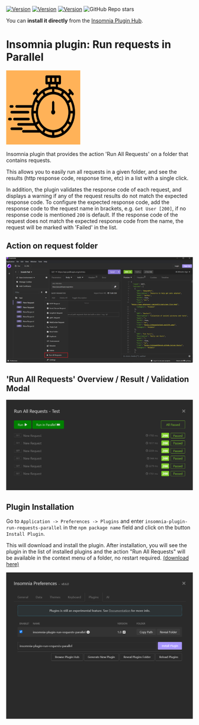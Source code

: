 [![Version](https://img.shields.io/badge/npmjs-1.0.1-red)](https://www.npmjs.com/package/insomnia-plugin-run-requests-parallel)
[![Version](https://img.shields.io/badge/Insomnia_Plugin_Hub-1.0.1-purple)](https://insomnia.rest/plugins/insomnia-plugin-run-requests-parallel)
[![Version](https://img.shields.io/badge/Github-1.0.1-black)](https://github.com/AasheeshMahammad/insomnia-plugin-run-requests-parallel)
![GitHub Repo stars](https://img.shields.io/github/stars/schminkel/insomnia-plugin-run-requests-parallel)

You can **install it directly** from the [Insomnia Plugin Hub](https://insomnia.rest/plugins/insomnia-plugin-run-requests-parallel).

# Insomnia plugin: Run requests in Parallel

<img src="/assets/icon.png" width="200" height="200">

Insomnia plugin that provides the action 'Run All Requests' on a folder that contains requests.

This allows you to easily run all requests in a given folder, and see the results (http response code, response time, etc) in a list with a single click.

In addition, the plugin validates the response code of each request, and displays a warning if any of the request results do not match the expected response code.
To configure the expected response code, add the response code to the request name in brackets, e.g. `Get User [200]`, if no response code is mentioned `200` is default.
If the response code of the request does not match the expected response code from the name, the request will be marked with 'Failed' in the list.

## Action on request folder

![Action on the folder](/assets/action-on-folder.png)

## 'Run All Requests' Overview / Result / Validation Modal

![List of requests to run](/assets/overview-result-request-list.png)

## Plugin Installation

Go to `Application -> Preferences -> Plugins` and enter `insomnia-plugin-run-requests-parallel` in the `npm package name` field and click on the button `Install Plugin`.

This will download and install the plugin. After installation, you will see the plugin in the list of installed plugins
and the action "Run All Requests" will be available in the context menu of a folder, no restart required.
[(download here)](https://github.com/AasheeshMahammad/insomnia-plugin-run-requests-parallel/releases/tag/1.0.0)

![Installation](/assets/installation.png)
